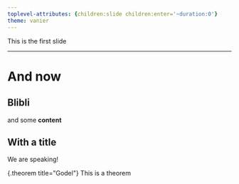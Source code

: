 ```yaml
---
toplevel-attributes: {children:slide children:enter='~duration:0'}
theme: vanier
---
```


This is the first slide

---



# And now

## Blibli

and some **content**

## With a title

We are speaking!

{.theorem title="Godel"}
This is a theorem
